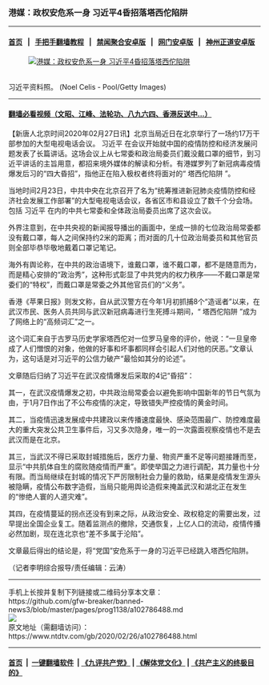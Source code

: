 ### 港媒：政权安危系一身  习近平4昏招落塔西佗陷阱
------------------------

#### [首页](https://github.com/gfw-breaker/banned-news3/blob/master/README.md) &nbsp;&nbsp;|&nbsp;&nbsp; [手把手翻墙教程](https://github.com/gfw-breaker/guides/wiki) &nbsp;&nbsp;|&nbsp;&nbsp; [禁闻聚合安卓版](https://github.com/gfw-breaker/bn-android) &nbsp;&nbsp;|&nbsp;&nbsp; [网门安卓版](https://github.com/oGate2/oGate) &nbsp;&nbsp;|&nbsp;&nbsp; [神州正道安卓版](https://github.com/SzzdOgate/update) 



<div><div class="featured_image">
 <a href="https://i.ntdtv.com/assets/uploads/2020/02/GettyImages-1185990662.jpg" target="_blank">
  <figure>
   <img alt="港媒：政权安危系一身  习近平4昏招落塔西佗陷阱" src="https://i.ntdtv.com/assets/uploads/2020/02/GettyImages-1185990662-800x450.jpg"/>
  </figure><br/>
 </a>
 <span class="caption">
  习近平资料照。 (Noel Celis - Pool/Getty Images)
 </span>
</div>
</div><hr/>

#### [翻墙必看视频（文昭、江峰、法轮功、八九六四、香港反送中...）](https://github.com/gfw-breaker/banned-news3/blob/master/pages/link3.md)

<div><div class="post_content" itemprop="articleBody">
 <p>
  【新唐人北京时间2020年02月27日讯】北京当局近日在北京举行了一场约17万干部参加的大型电视电话会议。
  <ok href="https://www.ntdtv.com/gb/习近平.htm">
   习近平
  </ok>
  在会议开始就中国的疫情防控和经济发展问题发表了长篇讲话。这场会议上从七常委和政治局委员们戴没戴口罩的细节，到习近平讲话的主旨用意，都招来境外媒体的解读和分析。有港媒罗列了新冠病毒疫情爆发后习的“四大昏招”，指他正在陷入极权者终将面对的“
  <ok href="https://www.ntdtv.com/gb/塔西佗陷阱.htm">
   塔西佗陷阱
  </ok>
  ”。
 </p>
 <p>
  当地时间2月23日，中共中央在北京召开了名为“统筹推进新冠肺炎疫情防控和经济社会发展工作部署”的大型电视电话会议，各省区市和县设立了数千个分会场。包括
  <ok href="https://www.ntdtv.com/gb/习近平.htm">
   习近平
  </ok>
  在内的中共七常委和全体政治局委员出席了这次会议。
 </p>
 <p>
  外界注意到，在中共央视的新闻报导播出的画面中，坐成一排的七位政治局常委都没有戴口罩，每人之间保持约2米的距离；而对面的几十位政治局委员和其他官员则全部毕恭毕敬地戴着口罩记笔记。
 </p>
 <p>
  海外有舆论称，在中共的政治语境下，谁戴口罩，谁不戴口罩，都不是随意而为，而是精心安排的“政治秀”，这种形式彰显了中共党内的权力秩序——不戴口罩是常委们的“特权”，而戴口罩是常委之外其他官员们的“义务”。
 </p>
 <p>
  香港《苹果日报》则发文称，自从武汉警方在今年1月初抓捕8个“造谣者”以来，在武汉市民、医务人员共同与武汉新冠病毒进行生死搏斗期间，“
  <ok href="https://www.ntdtv.com/gb/塔西佗陷阱.htm">
   塔西佗陷阱
  </ok>
  ”成为了网络上的“高频词汇”之一。
 </p>
 <p>
  这个词汇来自于古罗马历史学家塔西佗对一位罗马皇帝的评价，他说：“一旦皇帝成了人们憎恨的对象，他做的好事和坏事都同样会引起人们对他的厌恶。”文章认为，这句话是对习近平的公信力破产“最恰如其分的论述”。
 </p>
 <p>
  文章随后归纳了习近平在武汉疫情爆发后采取的4记“昏招”：
 </p>
 <p>
  其一，在武汉疫情爆发之初，中共政治局常委会以避免影响中国新年的节日气氛为由，于1月7日作出了不公布疫情的决定，导致错失严控疫情的黄金时间。
 </p>
 <p>
  其二，当疫情迅速发展成中共建政以来传播速度最快、感染范围最广、防控难度最大的重大突发公共卫生事件后，习又多次隐身，唯一的一次露面视察疫情也不是去武汉而是在北京。
 </p>
 <p>
  其三，当武汉不得已采取封城措施后，医疗力量、物资严重不足等问题接踵而至，显示“中共肌体自生的腐败随疫情而严重”。即使举国之力进行调配，其力量也十分有限。而当局继续在封城的情况下严厉限制社会力量的救助，结果是疫情发生源头被隐瞒，疫情公布数字造假，当局只能用舆论造假来掩盖武汉和湖北正在发生的“惨绝人寰的人道灾难”。
 </p>
 <p>
  其四，在疫情蔓延的拐点还没有到来之际，从政治安全、政权稳定的需要出发，过早提出全国企业复工。随着监测点的撤除，交通恢复，上亿人口的流动，疫情传播必然加剧，现在连北京也“差不多属于沦陷”。
 </p>
 <p>
  文章最后得出的结论是，将“党国”安危系于一身的习近平已经跳入塔西佗陷阱。
 </p>
 <p>
  （记者李明综合报导/责任编辑：云涛）
 </p>
 <div class="single_ad">
 </div>
</div>
</div>
<hr/>
手机上长按并复制下列链接或二维码分享本文章：<br/>
https://github.com/gfw-breaker/banned-news3/blob/master/pages/prog1138/a102786488.md <br/>
<a href='https://github.com/gfw-breaker/banned-news3/blob/master/pages/prog1138/a102786488.md'><img src='https://github.com/gfw-breaker/banned-news3/blob/master/pages/prog1138/a102786488.md.png'/></a> <br/>
原文地址（需翻墙访问）：https://www.ntdtv.com/gb/2020/02/26/a102786488.html


------------------------
#### [首页](https://github.com/gfw-breaker/banned-news3/blob/master/README.md) &nbsp;|&nbsp; [一键翻墙软件](https://github.com/gfw-breaker/nogfw/blob/master/README.md) &nbsp;| [《九评共产党》](https://github.com/gfw-breaker/9ping.md/blob/master/README.md#九评之一评共产党是什么) | [《解体党文化》](https://github.com/gfw-breaker/jtdwh.md/blob/master/README.md) | [《共产主义的终极目的》](https://github.com/gfw-breaker/gczydzjmd.md/blob/master/README.md)


<img src='http://gfw-breaker.win/banned-news3/pages/prog1138/a102786488.md' width='0px' height='0px'/>